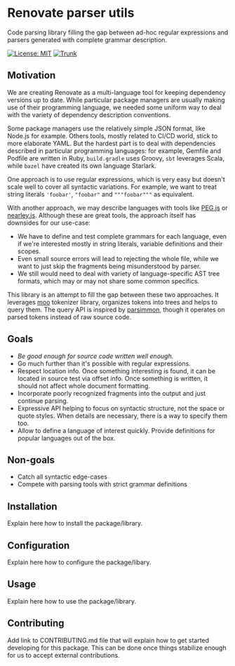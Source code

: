 # Renovate parser utils

Code parsing library filling the gap between ad-hoc regular expressions and parsers generated with complete grammar description.

[![License: MIT](https://img.shields.io/badge/License-MIT-yellow.svg)](https://github.com/renovatebot/parser-utils/blob/main/LICENSE)
[![Trunk](https://github.com/renovatebot/parser-utils/actions/workflows/trunk.yml/badge.svg)](https://github.com/renovatebot/parser-utils/actions/workflows/trunk.yml)

## Motivation

We are creating Renovate as a multi-language tool for keeping dependency versions up to date.
While particular package managers are usually making use of their programming language, we needed some uniform way to deal with the variety of dependency description conventions.

Some package managers use the relatively simple JSON format, like Node.js for example.
Others tools, mostly related to CI/CD world, stick to more elaborate YAML.
But the hardest part is to deal with dependencies described in particular programming languages: for example, Gemfile and Podfile are written in Ruby, `build.gradle` uses Groovy, `sbt` leverages Scala, while `bazel` have created its own language Starlark.

One approach is to use regular expressions, which is very easy but doesn't scale well to cover all syntactic variations.
For example, we want to treat string literals `'foobar'`, `"foobar"` and `"""foobar"""` as equivalent.

With another approach, we may describe languages with tools like [PEG.js](https://github.com/pegjs/pegjs) or [nearley.js](https://github.com/kach/nearley).
Although these are great tools, the approach itself has downsides for our use-case:

- We have to define and test complete grammars for each language, even if we're interested mostly in string literals, variable definitions and their scopes.
- Even small source errors will lead to rejecting the whole file, while we want to just skip the fragments being misunderstood by parser.
- We still would need to deal with variety of language-specific AST tree formats, which may or may not share some common specifics.

This library is an attempt to fill the gap between these two approaches.
It leverages [moo](https://github.com/no-context/moo) tokenizer library, organizes tokens into trees and helps to query them.
The query API is inspired by [parsimmon](https://github.com/jneen/parsimmon), though it operates on parsed tokens instead of raw source code.

## Goals

- _Be good enough for source code written well enough._
- Go much further than it's possible with regular expressions.
- Respect location info. Once something interesting is found, it can be located in source test via offset info. Once something is written, it should not affect whole document formatting.
- Incorporate poorly recognized fragments into the output and just continue parsing.
- Expressive API helping to focus on syntactic structure, not the space or quote styles. When details are necessary, there is a way to specify them too.
- Allow to define a language of interest quickly. Provide definitions for popular languages out of the box.

## Non-goals

- Catch all syntactic edge-cases
- Compete with parsing tools with strict grammar definitions

## Installation

Explain here how to install the package/library.

## Configuration

Explain here how to configure the package/libary.

## Usage

Explain here how to use the package/library.

## Contributing

Add link to CONTRIBUTING.md file that will explain how to get started developing for this package.
This can be done once things stabilize enough for us to accept external contributions.
